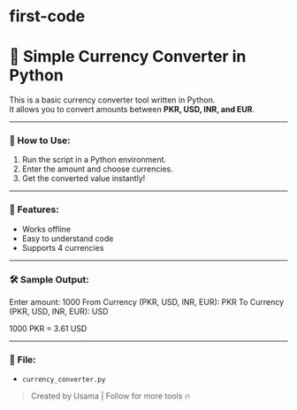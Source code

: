 # first-code

# 💸 Simple Currency Converter in Python

This is a basic currency converter tool written in Python.  
It allows you to convert amounts between **PKR, USD, INR, and EUR**.

---

### 📄 How to Use:
1. Run the script in a Python environment.
2. Enter the amount and choose currencies.
3. Get the converted value instantly!

---

### 🧠 Features:
- Works offline
- Easy to understand code
- Supports 4 currencies

---

### 🛠 Sample Output:
Enter amount: 1000
From Currency (PKR, USD, INR, EUR): PKR
To Currency (PKR, USD, INR, EUR): USD

1000 PKR = 3.61 USD


---

### 📁 File:
- `currency_converter.py`

> Created by Usama | Follow for more tools 🔥
